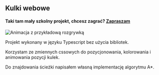 ## Kulki webowe

#### Taki tam mały szkolny projekt, chcesz zagrać? [Zapraszam](https://jakubekweg.github.io/kulki/)

![Animacja z przykładową rozgrywką](showcase.gif)

Projekt wykonany w języku Typescript bez użycia bibliotek.

Korzystam ze zmiennych cssowych do pozycjonowania, kolorowania i animowania pozycji kulek.

Do znajdowania ścieżki napisałem własną implementację algorytmu A\*.
